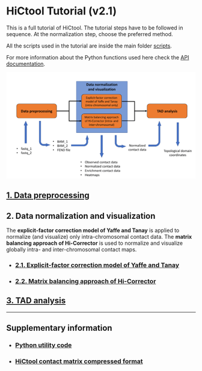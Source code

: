 # HiCtool Tutorial (v2.1)

This is a full tutorial of HiCtool. The tutorial steps have to be followed in sequence. At the normalization step, choose the preferred method.

All the scripts used in the tutorial are inside the main folder [scripts](https://github.com/Zhong-Lab-UCSD/HiCtool/tree/master/scripts).

For more information about the Python functions used here check the [API documentation](https://sysbio.ucsd.edu/public/rcalandrelli/HiCtool_API_documentation.pdf).

![](/tutorial/HiCtool_workflow.png)

## [1. Data preprocessing](/tutorial/data-preprocessing.md)
## 2. Data normalization and visualization
The **explicit-factor correction model of Yaffe and Tanay** is applied to normalize (and visualize) only intra-chromosomal contact data. The **matrix balancing approach of Hi-Corrector** is used to normalize and visualize globally intra- and inter-chromosomal contact maps.
- ### [2.1. Explicit-factor correction model of Yaffe and Tanay](/tutorial/normalization-yaffe-tanay.md)
- ### [2.2. Matrix balancing approach of Hi-Corrector](/tutorial/normalization-matrix-balancing.md)
## [3. TAD analysis](/tutorial/tad-analysis.md)

***
## Supplementary information

- ### [Python utility code](/tutorial/HiCtool_utility_code.md)
- ### [HiCtool contact matrix compressed format](/tutorial/HiCtool_compressed_format.md)

